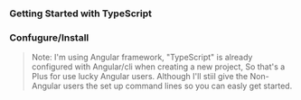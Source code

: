 ### Getting Started with TypeScript

### Confugure/Install

> Note: I'm using Angular framework, "TypeScript" is already configured with Angular/cli when creating a new project, So that's a Plus for use lucky Angular users. Although I'll stiil give the Non-Angular users the set up command lines so you can easly get started.

###